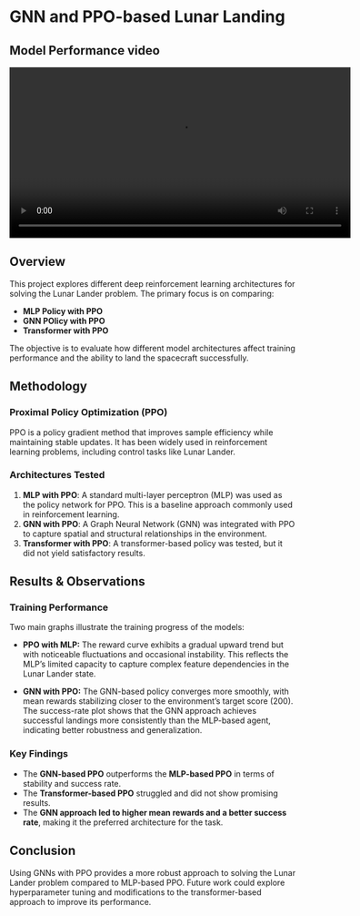# GNN and PPO-based Lunar Landing

## Model Performance video


<video width="600" controls>
  <source src="lunar_lander.mp4" type="video/mp4">
</video>

## Overview
This project explores different deep reinforcement learning architectures for solving the Lunar Lander problem. The primary focus is on comparing:

- **MLP Policy with PPO**
- **GNN POlicy with PPO**
- **Transformer with PPO**

The objective is to evaluate how different model architectures affect training performance and the ability to land the spacecraft successfully.

## Methodology

### Proximal Policy Optimization (PPO)
PPO is a policy gradient method that improves sample efficiency while maintaining stable updates. It has been widely used in reinforcement learning problems, including control tasks like Lunar Lander.

### Architectures Tested

1. **MLP with PPO**: A standard multi-layer perceptron (MLP) was used as the policy network for PPO. This is a baseline approach commonly used in reinforcement learning.
2. **GNN with PPO**: A Graph Neural Network (GNN) was integrated with PPO to capture spatial and structural relationships in the environment.
3. **Transformer with PPO**: A transformer-based policy was tested, but it did not yield satisfactory results.

## Results & Observations

### Training Performance
Two main graphs illustrate the training progress of the models:

- **PPO with MLP:** The reward curve exhibits a gradual upward trend but with noticeable fluctuations and occasional instability. This reflects the MLP’s limited capacity to capture complex feature dependencies in the Lunar Lander state.

- **GNN with PPO:** The GNN-based policy converges more smoothly, with mean rewards stabilizing closer to the environment’s target score (200). The success-rate plot shows that the GNN approach achieves successful landings more consistently than the MLP-based agent, indicating better robustness and generalization.

### Key Findings
- The **GNN-based PPO** outperforms the **MLP-based PPO** in terms of stability and success rate.
- The **Transformer-based PPO** struggled and did not show promising results.
- The **GNN approach led to higher mean rewards and a better success rate**, making it the preferred architecture for the task.

## Conclusion
Using GNNs with PPO provides a more robust approach to solving the Lunar Lander problem compared to MLP-based PPO. Future work could explore hyperparameter tuning and modifications to the transformer-based approach to improve its performance.
